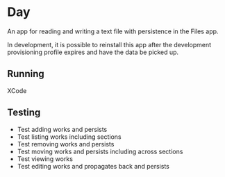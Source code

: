 # Day

An app for reading and writing a text file with persistence in the Files app.

In development, it is possible to reinstall this app after the development provisioning profile expires and have the data be picked up.

## Running

XCode

## Testing

- Test adding works and persists
- Test listing works including sections
- Test removing works and persists
- Test moving works and persists including across sections
- Test viewing works
- Test editing works and propagates back and persists
